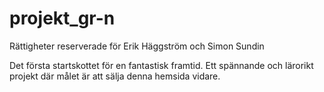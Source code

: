 # projekt_gr-n
Rättigheter reserverade för Erik Häggström och Simon Sundin 

Det första startskottet för en fantastisk framtid. Ett spännande och lärorikt projekt där målet är att sälja denna hemsida vidare. 
